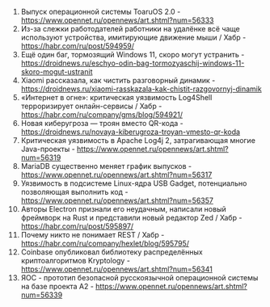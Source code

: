 1. Выпуск операционной системы ToaruOS 2.0 - https://www.opennet.ru/opennews/art.shtml?num=56333
1. Из-за слежки работодателей работники на удалёнке всё чаще используют устройства, имитирующие движение мыши / Хабр - https://habr.com/ru/post/594959/
1. Ещё один баг, тормозящий Windows 11, скоро могут устранить - https://droidnews.ru/eschyo-odin-bag-tormozyaschij-windows-11-skoro-mogut-ustranit
1. Xiaomi рассказала, как чистить разговорный динамик - https://droidnews.ru/xiaomi-rasskazala-kak-chistit-razgovornyj-dinamik
1. «Интернет в огне»: критическая уязвимость Log4Shell терроризирует онлайн-сервисы / Хабр - https://habr.com/ru/company/gms/blog/594921/
1. Новая киберугроза — троян вместо QR-кода - https://droidnews.ru/novaya-kiberugroza-troyan-vmesto-qr-koda
1. Критическая уязвимость в Apache Log4j 2, затрагивающая многие Java-проекты - https://www.opennet.ru/opennews/art.shtml?num=56319
1. MariaDB существенно меняет график выпусков - https://www.opennet.ru/opennews/art.shtml?num=56317
1. Уязвимость в подсистеме Linux-ядра USB Gadget, потенциально позволяющая выполнить код - https://www.opennet.ru/opennews/art.shtml?num=56357
1. Авторы Electron признали его неудачным, написали новый фреймворк на Rust и представили новый редактор Zed / Хабр - https://habr.com/ru/post/595897/
1. Почему никто не понимает REST / Хабр - https://habr.com/ru/company/hexlet/blog/595795/
1. Coinbase опубликовал библиотеку распределённых криптоалгоритмов Kryptology - https://www.opennet.ru/opennews/art.shtml?num=56341
1. ЯОС - прототип безопасной русскоязычной операционной системы на базе проекта A2 - https://www.opennet.ru/opennews/art.shtml?num=56339
